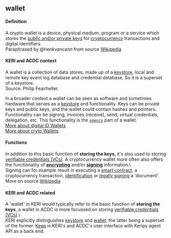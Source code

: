## wallet

<h4>Definition</h4><p>A crypto wallet is a device, physical medium, program or a service which stores the <a href="https://en.wikipedia.org/wiki/Public-key_cryptography">public and/or private keys</a> for <a href="https://en.wikipedia.org/wiki/Cryptocurrency">cryptocurrency</a> transactions and digital identifiers.<br>Paraphrased by @henkvancann from source <a href="https://en.wikipedia.org/wiki/Cryptocurrency_wallet">Wikipedia</a></p><h4>KERI and ACDC context</h4><p>A wallet is a collection of data stores; made up of a <a href="keystore">keystore</a>, local and remote key event log database and credential database. So it is a superset of a keystore.<br>Source: Philip Feairheller.</p><p>In a broader context a wallet can be seen as software and sometimes hardware that serves as a <a href="keystore">keystore</a> and functionality. Keys can be private keys and public keys, and the wallet could contain hashes and pointers. Functionality can be signing, invoices (receive), send, virtual credentials, delegation, etc. This functionality is the <a href="agency"><code>agency</code></a> part of a wallet.<br><a href="https://www.thalesgroup.com/en/markets/digital-identity-and-security/government/identity/digital-identity-services/digital-id-wallet">More about digital ID Wallets</a><br><a href="https://cryptocurrencyfacts.com/what-is-a-cryptocurrency-wallet/">More about cryto Wallets</a>.</p><h4>Functions</h4><p>In addition to this basic function of <strong>storing the keys</strong>, it&#39;s also used to storing <a href="verifiable-credential">verifiable credentials (VCs)</a>. A cryptocurrency wallet more often also offers the functionality of <strong><a href="https://en.wikipedia.org/wiki/Encrypting">encrypting</a></strong> and/or <strong><a href="https://en.wikipedia.org/wiki/Digital_signature">signing</a></strong> information.\<br>Signing can for example result in executing a <a href="https://en.wikipedia.org/wiki/Smart_contract">smart contract</a>, a cryptocurrency transaction, <a href="https://en.wikipedia.org/wiki/Digital_signature#Authentication">identification</a> or <a href="https://en.wikipedia.org/wiki/Electronic_signature">legally signing</a> a &#39;document&#39;.<br>More on source <a href="https://en.wikipedia.org/wiki/Cryptocurrency_wallet">Wikipedia</a></p><h4>KERI and ACDC related</h4><p>A &#39;wallet&#39; in KERI would typically refer to the basic function of <strong>storing the keys</strong>, a wallet in ACDC is more focussed on storing <a href="verifiable-credential">verifiable credentials (VCs)</a>.\<br>KERI explicitly distinguishes <a href="keystore">keystore</a> and <a href="wallet">wallet</a>; the latter being a superset of the former. <a href="keep">Keep</a> is KERI&#39;s and ACDC&#39;s user interface with Keripy agent API as a back end.</p>

